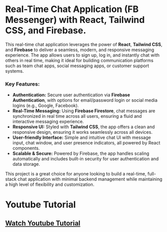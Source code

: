 # Real-Time Chat Application (FB Messenger) with React, Tailwind CSS, and Firebase.

This real-time chat application leverages the power of **React**, **Tailwind CSS**, and **Firebase** to deliver a seamless, modern, and responsive messaging experience. The app allows users to sign up, log in, and instantly chat with others in real time, making it ideal for building communication platforms such as team chat apps, social messaging apps, or customer support systems.

### **Key Features:**

-   **Authentication:** Secure user authentication via **Firebase Authentication**, with options for email/password login or social media logins (e.g., Google, Facebook).
-   **Real-Time Messaging:** Using **Firebase Firestore**, chat messages are synchronized in real time across all users, ensuring a fluid and interactive messaging experience.
-   **Responsive UI:** Styled with **Tailwind CSS**, the app offers a clean and responsive design, ensuring it works seamlessly across all devices.
-   **User-friendly Interface:** Simple and intuitive chat UI with message input, chat window, and user presence indicators, all powered by React components.
-   **Scalable & Secure:** Powered by Firebase, the app handles scaling automatically and includes built-in security for user authentication and data storage.

This project is a great choice for anyone looking to build a real-time, full-stack chat application with minimal backend management while maintaining a high level of flexibility and customization.

# Youtube Tutorial
## [Watch Youtube Tutorial](https://youtu.be/Y7wbzq1j9g0?si=Y52--e2js_yvRCF1)
